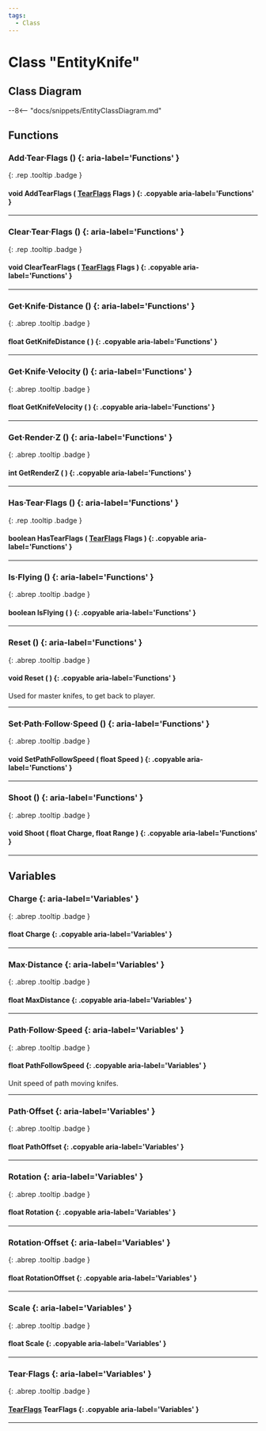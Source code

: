 ```yaml
---
tags:
  - Class
---
```

# Class "EntityKnife"

## Class Diagram
--8<-- "docs/snippets/EntityClassDiagram.md"
## Functions
### Add·Tear·Flags () {: aria-label='Functions' }
[ ](#){: .rep .tooltip .badge }
#### void AddTearFlags ( [TearFlags](enums/TearFlags.md) Flags ) {: .copyable aria-label='Functions' }

___
### Clear·Tear·Flags () {: aria-label='Functions' }
[ ](#){: .rep .tooltip .badge }
#### void ClearTearFlags ( [TearFlags](enums/TearFlags.md) Flags ) {: .copyable aria-label='Functions' }

___
### Get·Knife·Distance () {: aria-label='Functions' }
[ ](#){: .abrep .tooltip .badge }
#### float GetKnifeDistance ( ) {: .copyable aria-label='Functions' }

___
### Get·Knife·Velocity () {: aria-label='Functions' }
[ ](#){: .abrep .tooltip .badge }
#### float GetKnifeVelocity ( ) {: .copyable aria-label='Functions' }

___
### Get·Render·Z () {: aria-label='Functions' }
[ ](#){: .abrep .tooltip .badge }
#### int GetRenderZ ( ) {: .copyable aria-label='Functions' }

___
### Has·Tear·Flags () {: aria-label='Functions' }
[ ](#){: .rep .tooltip .badge }
#### boolean HasTearFlags ( [TearFlags](enums/TearFlags.md) Flags ) {: .copyable aria-label='Functions' }

___
### Is·Flying () {: aria-label='Functions' }
[ ](#){: .abrep .tooltip .badge }
#### boolean IsFlying ( ) {: .copyable aria-label='Functions' }

___
### Reset () {: aria-label='Functions' }
[ ](#){: .abrep .tooltip .badge }
#### void Reset ( ) {: .copyable aria-label='Functions' }
Used for master knifes, to get back to player.
___
### Set·Path·Follow·Speed () {: aria-label='Functions' }
[ ](#){: .abrep .tooltip .badge }
#### void SetPathFollowSpeed ( float Speed ) {: .copyable aria-label='Functions' }

___
### Shoot () {: aria-label='Functions' }
[ ](#){: .abrep .tooltip .badge }
#### void Shoot ( float Charge, float Range ) {: .copyable aria-label='Functions' }

___
## Variables
### Charge {: aria-label='Variables' }
[ ](#){: .abrep .tooltip .badge }
#### float Charge  {: .copyable aria-label='Variables' }

___
### Max·Distance {: aria-label='Variables' }
[ ](#){: .abrep .tooltip .badge }
#### float MaxDistance  {: .copyable aria-label='Variables' }

___
### Path·Follow·Speed {: aria-label='Variables' }
[ ](#){: .abrep .tooltip .badge }
#### float PathFollowSpeed  {: .copyable aria-label='Variables' }
Unit speed of path moving knifes.
___
### Path·Offset {: aria-label='Variables' }
[ ](#){: .abrep .tooltip .badge }
#### float PathOffset  {: .copyable aria-label='Variables' }

___
### Rotation {: aria-label='Variables' }
[ ](#){: .abrep .tooltip .badge }
#### float Rotation  {: .copyable aria-label='Variables' }

___
### Rotation·Offset {: aria-label='Variables' }
[ ](#){: .abrep .tooltip .badge }
#### float RotationOffset  {: .copyable aria-label='Variables' }

___
### Scale {: aria-label='Variables' }
[ ](#){: .abrep .tooltip .badge }
#### float Scale  {: .copyable aria-label='Variables' }

___
### Tear·Flags {: aria-label='Variables' }
[ ](#){: .abrep .tooltip .badge }
#### [TearFlags](enums/TearFlags.md) TearFlags  {: .copyable aria-label='Variables' }

___
